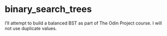 # binary_search_trees
I’ll attempt to build a balanced BST as part of The Odin Project course. 
I will not use duplicate values.